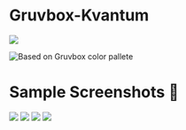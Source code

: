 # Gruvbox-Kvantum
<p align="left"> <a href="https://github.com/arcticicestudio/styleguide-git/releases/latest" target="_blank"><img src="https://img.shields.io/github/release/arcticicestudio/styleguide-git.svg?style=flat-square&label=Git%20Style%20Guide&logoColor=eceff4&colorA=3c3836&colorB=fabd2f&logo=git"/></a></p>

![Based on Gruvbox color pallete ](https://github.com/morhetz/gruvbox)


# Sample Screenshots 👑

![](https://raw.githubusercontent.com/sourav2k/sampleshots/main/gruvkv4.png)
![](https://raw.githubusercontent.com/sourav2k/sampleshots/main/gruvkv2.png)
![](https://raw.githubusercontent.com/sourav2k/sampleshots/main/gruvkv3.png)
![](https://raw.githubusercontent.com/sourav2k/sampleshots/main/gruvkv1.png)

